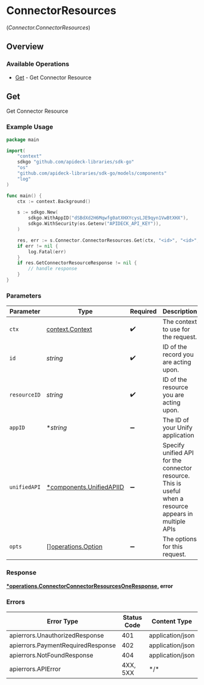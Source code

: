 # ConnectorResources
(*Connector.ConnectorResources*)

## Overview

### Available Operations

* [Get](#get) - Get Connector Resource

## Get

Get Connector Resource

### Example Usage

<!-- UsageSnippet language="go" operationID="connector.connectorResourcesOne" method="get" path="/connector/connectors/{id}/resources/{resource_id}" -->
```go
package main

import(
	"context"
	sdkgo "github.com/apideck-libraries/sdk-go"
	"os"
	"github.com/apideck-libraries/sdk-go/models/components"
	"log"
)

func main() {
    ctx := context.Background()

    s := sdkgo.New(
        sdkgo.WithAppID("dSBdXd2H6Mqwfg0atXHXYcysLJE9qyn1VwBtXHX"),
        sdkgo.WithSecurity(os.Getenv("APIDECK_API_KEY")),
    )

    res, err := s.Connector.ConnectorResources.Get(ctx, "<id>", "<id>", components.UnifiedAPIIDCrm.ToPointer())
    if err != nil {
        log.Fatal(err)
    }
    if res.GetConnectorResourceResponse != nil {
        // handle response
    }
}
```

### Parameters

| Parameter                                                                                               | Type                                                                                                    | Required                                                                                                | Description                                                                                             | Example                                                                                                 |
| ------------------------------------------------------------------------------------------------------- | ------------------------------------------------------------------------------------------------------- | ------------------------------------------------------------------------------------------------------- | ------------------------------------------------------------------------------------------------------- | ------------------------------------------------------------------------------------------------------- |
| `ctx`                                                                                                   | [context.Context](https://pkg.go.dev/context#Context)                                                   | :heavy_check_mark:                                                                                      | The context to use for the request.                                                                     |                                                                                                         |
| `id`                                                                                                    | *string*                                                                                                | :heavy_check_mark:                                                                                      | ID of the record you are acting upon.                                                                   |                                                                                                         |
| `resourceID`                                                                                            | *string*                                                                                                | :heavy_check_mark:                                                                                      | ID of the resource you are acting upon.                                                                 |                                                                                                         |
| `appID`                                                                                                 | **string*                                                                                               | :heavy_minus_sign:                                                                                      | The ID of your Unify application                                                                        | dSBdXd2H6Mqwfg0atXHXYcysLJE9qyn1VwBtXHX                                                                 |
| `unifiedAPI`                                                                                            | [*components.UnifiedAPIID](../../models/components/unifiedapiid.md)                                     | :heavy_minus_sign:                                                                                      | Specify unified API for the connector resource. This is useful when a resource appears in multiple APIs | crm                                                                                                     |
| `opts`                                                                                                  | [][operations.Option](../../models/operations/option.md)                                                | :heavy_minus_sign:                                                                                      | The options for this request.                                                                           |                                                                                                         |

### Response

**[*operations.ConnectorConnectorResourcesOneResponse](../../models/operations/connectorconnectorresourcesoneresponse.md), error**

### Errors

| Error Type                        | Status Code                       | Content Type                      |
| --------------------------------- | --------------------------------- | --------------------------------- |
| apierrors.UnauthorizedResponse    | 401                               | application/json                  |
| apierrors.PaymentRequiredResponse | 402                               | application/json                  |
| apierrors.NotFoundResponse        | 404                               | application/json                  |
| apierrors.APIError                | 4XX, 5XX                          | \*/\*                             |